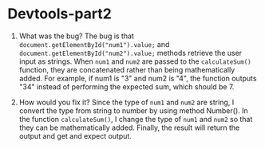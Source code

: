 # Devtools-part2

1. What was the bug?
The bug is that `document.getElementById("num1").value;` and `document.getElementById("num2").value;` methods retrieve the user input as strings. When `num1` and `num2` are passed to the `calculateSum()` function, they are concatenated rather than being mathematically added. For example, if num1 is "3" and num2 is "4", the function outputs "34" instead of performing the expected sum, which should be 7.

2. How would you fix it?
Since the type of `num1` and `num2` are string, I convert the type from string to number by using method Number(). In the function `calculateSum()`, I change the type of `num1` and `num2` so that they can be mathematically added. Finally, the result will return the output and get and expect output. 